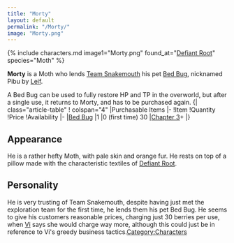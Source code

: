 ```yaml
---
title: "Morty"
layout: default
permalink: "/Morty/"
image: "Morty.png"
---
```

{% include characters.md image1="Morty.png" found_at="[Defiant Root](/Defiant_Root)" species="Moth" %}

**Morty** is a Moth who lends [Team Snakemouth](/Team_Snakemouth) his pet [Bed Bug](/Bed_Bug), nicknamed Pibu by [Leif](/Leif).

A Bed Bug can be used to fully restore HP and TP in the overworld, but after a single use, it returns to Morty, and has to be purchased again.
{| class="article-table"
! colspan="4" |Purchasable Items
|-
!Item
!Quantity
!Price
!Availability
|-
|[Bed Bug](/Bed_Bug)
|1
|0 (first time)
30
|[Chapter 3](/Chapter_3:_Factory_Inspection)+
|}

## Appearance
He is a rather hefty Moth, with pale skin and orange fur. He rests on top of a pillow made with the characteristic textiles of [Defiant Root](/Defiant_Root).

## Personality
He is very trusting of Team Snakemouth, despite having just met the exploration team for the first time, he lends them his pet Bed Bug. He seems to give his customers reasonable prices, charging just 30 berries per use, when [Vi](/Vi) says she would charge way more, although this could just be in reference to Vi's greedy business tactics.[Category:Characters](/Category:Characters)